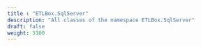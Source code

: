 ```yaml
---
title : "ETLBox.SqlServer"
description: "All classes of the namespace ETLBox.SqlServer"
draft: false
weight: 3100
---
```

